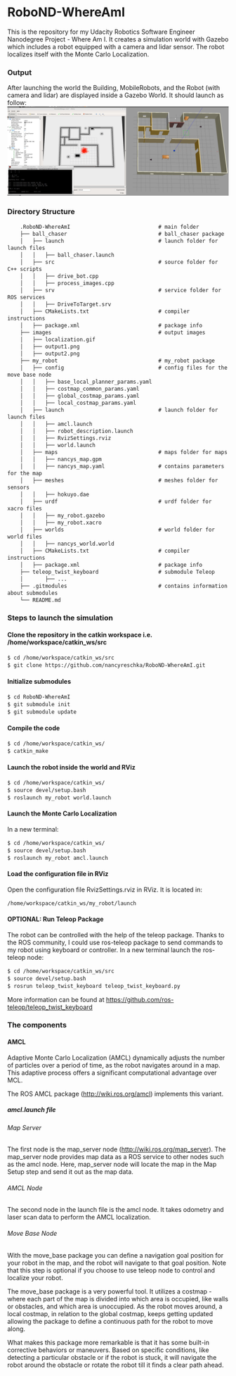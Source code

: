 # RoboND-WhereAmI
This is the repository for my Udacity Robotics Software Engineer Nanodegree Project - Where Am I. It creates a simulation world with Gazebo which includes a robot equipped with a camera and lidar sensor. The robot localizes itself with the Monte Carlo Localization.

### Output
After launching the world the Building, MobileRobots, and the Robot (with camera and lidar) are displayed inside a Gazebo World. It should launch as follow:
![alt text](images/localization.gif)

### Directory Structure
```
    .RoboND-WhereAmI                            # main folder 
    ├── ball_chaser                             # ball_chaser package
    │   ├── launch                              # launch folder for launch files
    │   │   ├── ball_chaser.launch
    │   ├── src                                 # source folder for C++ scripts
    │   │   ├── drive_bot.cpp
    │   │   ├── process_images.cpp
    │   ├── srv                                 # service folder for ROS services
    │   │   ├── DriveToTarget.srv
    │   ├── CMakeLists.txt                      # compiler instructions
    │   ├── package.xml                         # package info
    ├── images                                  # output images
    │   ├── localization.gif
    │   ├── output1.png
    │   ├── output2.png
    ├── my_robot                                # my_robot package
    │   ├── config                              # config files for the move base node
    │   │   ├── base_local_planner_params.yaml
    │   │   ├── costmap_common_params.yaml
    │   │   ├── global_costmap_params.yaml
    │   │   ├── local_costmap_params.yaml
    │   ├── launch                              # launch folder for launch files
    │   │   ├── amcl.launch
    │   │   ├── robot_description.launch
    │   │   ├── RvizSettings.rviz
    │   │   ├── world.launch
    │   ├── maps                                # maps folder for maps
    │   │   ├── nancys_map.gpm
    │   │   ├── nancys_map.yaml                 # contains parameters for the map
    │   ├── meshes                              # meshes folder for sensors
    │   │   ├── hokuyo.dae
    │   ├── urdf                                # urdf folder for xacro files
    │   │   ├── my_robot.gazebo
    │   │   ├── my_robot.xacro
    │   ├── worlds                              # world folder for world files
    │   │   ├── nancys_world.world
    │   ├── CMakeLists.txt                      # compiler instructions
    │   ├── package.xml                         # package info
    ├── teleop_twist_keyboard                   # submodule Teleop
    │       ├── ...
    ├── .gitmodules                             # contains information about submodules
    └── README.md
```

### Steps to launch the simulation

#### Clone the repository in the catkin workspace i.e. /home/workspace/catkin_ws/src
```sh
$ cd /home/workspace/catkin_ws/src
$ git clone https://github.com/nancyreschka/RoboND-WhereAmI.git
```

#### Initialize submodules
```sh
$ cd RoboND-WhereAmI
$ git submodule init
$ git submodule update
```

#### Compile the code
```sh
$ cd /home/workspace/catkin_ws/
$ catkin_make
```

#### Launch the robot inside the world and RViz
```sh
$ cd /home/workspace/catkin_ws/
$ source devel/setup.bash
$ roslaunch my_robot world.launch
```

#### Launch the Monte Carlo Localization
In a new terminal:
```sh
$ cd /home/workspace/catkin_ws/
$ source devel/setup.bash
$ roslaunch my_robot amcl.launch
```

#### Load the configuration file in RViz
Open the configuration file RvizSettings.rviz in RViz. It is located in:
```sh
/home/workspace/catkin_ws/my_robot/launch
```

#### OPTIONAL: Run Teleop Package
The robot can be controlled with the help of the teleop package. Thanks to the ROS community, I could use ros-teleop package to send commands to my robot using keyboard or controller.
In a new terminal launch the ros-teleop node:
```sh
$ cd /home/workspace/catkin_ws/src
$ source devel/setup.bash
$ rosrun teleop_twist_keyboard teleop_twist_keyboard.py
```
More information can be found at https://github.com/ros-teleop/teleop_twist_keyboard

### The components

#### AMCL

Adaptive Monte Carlo Localization (AMCL) dynamically adjusts the number of particles over a period of time, as the robot navigates around in a map. This adaptive process offers a significant computational advantage over MCL.

The ROS AMCL package (http://wiki.ros.org/amcl) implements this variant.

##### amcl.launch file

###### Map Server
The first node is the map_server node (http://wiki.ros.org/map_server). The map_server node provides map data as a ROS service to other nodes such as the amcl node. Here, map_server node will locate the map in the Map Setup step and send it out as the map data.

###### AMCL Node

The second node in the launch file is the amcl node. It takes odometry and laser scan data to perform the AMCL localization.

###### Move Base Node

With the move_base package you can define a navigation goal position for your robot in the map, and the robot will navigate to that goal position. Note that this step is optional if you choose to use teleop node to control and localize your robot.

The move_base package is a very powerful tool. It utilizes a costmap - where each part of the map is divided into which area is occupied, like walls or obstacles, and which area is unoccupied. As the robot moves around, a local costmap, in relation to the global costmap, keeps getting updated allowing the package to define a continuous path for the robot to move along.

What makes this package more remarkable is that it has some built-in corrective behaviors or maneuvers. Based on specific conditions, like detecting a particular obstacle or if the robot is stuck, it will navigate the robot around the obstacle or rotate the robot till it finds a clear path ahead.
